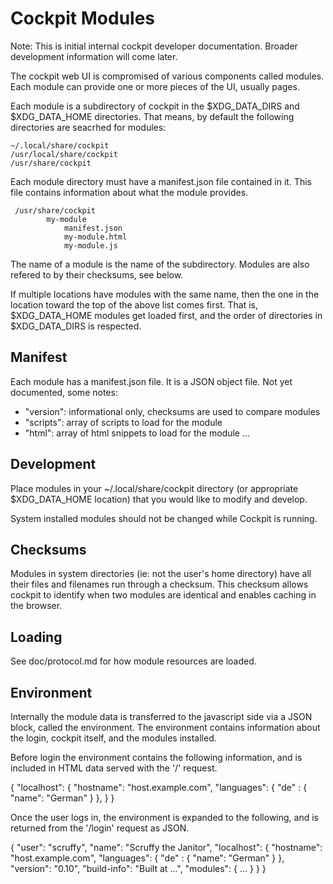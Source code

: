 Cockpit Modules
===============

Note: This is initial internal cockpit developer documentation.
Broader development information will come later.

The cockpit web UI is compromised of various components called modules.
Each module can provide one or more pieces of the UI, usually pages.

Each module is a subdirectory of cockpit in the $XDG_DATA_DIRS and
$XDG_DATA_HOME directories. That means, by default the following
directories are seacrhed for modules:

    ~/.local/share/cockpit
    /usr/local/share/cockpit
    /usr/share/cockpit

Each module directory must have a manifest.json file contained in it.
This file contains information about what the module provides.

     /usr/share/cockpit
            my-module
                manifest.json
                my-module.html
                my-module.js

The name of a module is the name of the subdirectory. Modules are also
refered to by their checksums, see below.

If multiple locations have modules with the same name, then the one
in the location toward the top of the above list comes first. That is,
$XDG_DATA_HOME modules get loaded first, and the order of directories
in $XDG_DATA_DIRS is respected.


Manifest
--------

Each module has a manifest.json file. It is a JSON object file.
Not yet documented, some notes:

 * "version": informational only, checksums are used to compare modules
 * "scripts": array of scripts to load for the module
 * "html": array of html snippets to load for the module
 ...


Development
-----------

Place modules in your ~/.local/share/cockpit directory (or appropriate
$XDG_DATA_HOME location) that you would like to modify and develop.

System installed modules should not be changed while Cockpit is running.


Checksums
---------

Modules in system directories (ie: not the user's home directory) have
all their files and filenames run through a checksum. This checksum
allows cockpit to identify when two modules are identical and enables
caching in the browser.


Loading
-------

See doc/protocol.md for how module resources are loaded.

Environment
-----------

Internally the module data is transferred to the javascript side via
a JSON block, called the environment. The environment contains
information about the login, cockpit itself, and the modules installed.

Before login the environment contains the following information, and
is included in HTML data served with the '/' request.

{
    "localhost": {
        "hostname": "host.example.com",
        "languages": { "de" : { "name": "German" } },
    }
}

Once the user logs in, the environment is expanded to the following,
and is returned from the '/login' request as JSON.

{
    "user": "scruffy",
    "name": "Scruffy the Janitor",
    "localhost": {
        "hostname": "host.example.com",
        "languages": { "de" : { "name": "German" } },
        "version": "0.10",
        "build-info": "Built at ...",
        "modules": { ... }
    }
}
